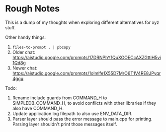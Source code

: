 # Rough Notes

This is a dump of my thoughts when exploring different alternatives for xyz stuff.


Other handy things:
1. `files-to-prompt . | pbcopy`
2. Older chat: https://aistudio.google.com/prompts/17DRNPhY1QuXOOECcAXZGttiH5vi1Qd8g
3. Newer chat: https://aistudio.google.com/prompts/1olmlfe1X55D7MrO6T1V4RE8JPyqr4ggu


Todo:
1. Rename include guards from COMMAND_H to SIMPLEDB_COMMAND_H, to avoid conflicts with other libraries if they also have COMMAND_H.
2. Update application.log filepath to also use ENV_DATA_DIR.
3. Parser layer should pass the error message to main.cpp for printing. Parsing layer shouldn't print those messages itself.
